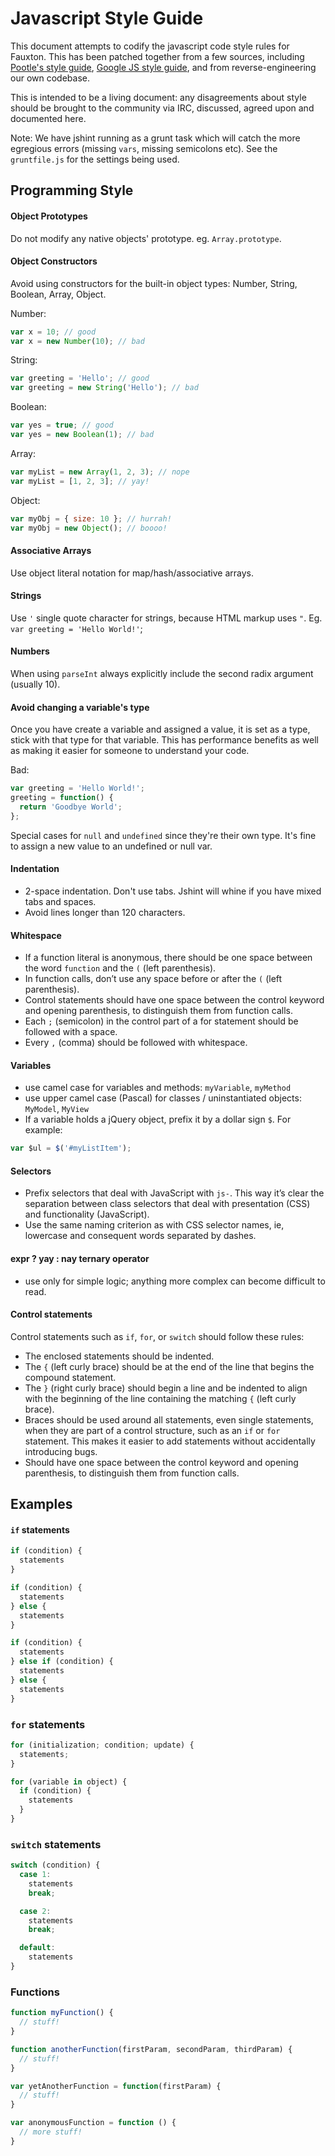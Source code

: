 # Javascript Style Guide

This document attempts to codify the javascript code style rules for Fauxton. This has been patched together from
a few sources, including [Pootle's style guide](http://pootle.readthedocs.org/en/latest/developers/styleguide.html#javascript),
[Google JS style guide](https://google-styleguide.googlecode.com/svn/trunk/javascriptguide.xml), and from
reverse-engineering our own codebase.

This is intended to be a living document: any disagreements about style should be brought to the community via IRC,
discussed, agreed upon and documented here.

Note: We have jshint running as a grunt task which will catch the more egregious errors (missing `vars`, missing
semicolons etc). See the `gruntfile.js` for the settings being used.


## Programming Style

#### Object Prototypes
Do not modify any native objects' prototype. eg. `Array.prototype`.

#### Object Constructors
Avoid using constructors for the built-in object types: Number, String, Boolean, Array, Object.

Number:
```javascript
var x = 10; // good
var x = new Number(10); // bad
```

String:
```javascript
var greeting = 'Hello'; // good
var greeting = new String('Hello'); // bad
```

Boolean:
```javascript
var yes = true; // good
var yes = new Boolean(1); // bad
```

Array:
```javascript
var myList = new Array(1, 2, 3); // nope
var myList = [1, 2, 3]; // yay!
```

Object:
```javascript
var myObj = { size: 10 }; // hurrah!
var myObj = new Object(); // boooo!
```

#### Associative Arrays
Use object literal notation for map/hash/associative arrays.

#### Strings
Use `'` single quote character for strings, because HTML markup uses `"`. Eg. `var greeting = 'Hello World!'`;

#### Numbers
When using `parseInt` always explicitly include the second radix argument (usually 10).

#### Avoid changing a variable's type
Once you have create a variable and assigned a value, it is set as a type, stick with that type for that variable. This
has performance benefits as well as making it easier for someone to understand your code.

Bad:
```javascript
var greeting = 'Hello World!';
greeting = function() {
  return 'Goodbye World';
};
```

Special cases for `null` and `undefined` since they're their own type. It's fine to assign a new value to an undefined
or null var.

#### Indentation
- 2-space indentation. Don't use tabs. Jshint will whine if you have mixed tabs and spaces.
- Avoid lines longer than 120 characters.

#### Whitespace
- If a function literal is anonymous, there should be one space between the word `function` and the `(` (left
parenthesis).
- In function calls, don’t use any space before or after the `(` (left parenthesis).
- Control statements should have one space between the control keyword and opening parenthesis, to distinguish them
from function calls.
- Each `;` (semicolon) in the control part of a for statement should be followed with a space.
- Every `,` (comma) should be followed with whitespace.

#### Variables
- use camel case for variables and methods: `myVariable`, `myMethod`
- use upper camel case (Pascal) for classes / uninstantiated objects: `MyModel`, `MyView`
- If a variable holds a jQuery object, prefix it by a dollar sign `$`. For example:

```javascript
var $ul = $('#myListItem');
```

#### Selectors
- Prefix selectors that deal with JavaScript with `js-`. This way it’s clear the separation between class selectors that
deal with presentation (CSS) and functionality (JavaScript).
- Use the same naming criterion as with CSS selector names, ie, lowercase and consequent words separated by dashes.

#### expr ? yay : nay ternary operator
- use only for simple logic; anything more complex can become difficult to read.

#### Control statements
Control statements such as `if`, `for`, or `switch` should follow these rules:

- The enclosed statements should be indented.
- The `{` (left curly brace) should be at the end of the line that begins the compound statement.
- The `}` (right curly brace) should begin a line and be indented to align with the beginning of the line containing
the matching `{` (left curly brace).
- Braces should be used around all statements, even single statements, when they are part of a control structure,
such as an `if` or `for` statement. This makes it easier to add statements without accidentally introducing bugs.
- Should have one space between the control keyword and opening parenthesis, to distinguish them from function calls.


## Examples

#### `if` statements

```javascript
if (condition) {
  statements
}

if (condition) {
  statements
} else {
  statements
}

if (condition) {
  statements
} else if (condition) {
  statements
} else {
  statements
}
```

### `for` statements

```javascript
for (initialization; condition; update) {
  statements;
}

for (variable in object) {
  if (condition) {
    statements
  }
}
```

### `switch` statements

```javascript
switch (condition) {
  case 1:
    statements
    break;

  case 2:
    statements
    break;

  default:
    statements
}
```

### Functions

```javascript
function myFunction() {
  // stuff!
}

function anotherFunction(firstParam, secondParam, thirdParam) {
  // stuff!
}

var yetAnotherFunction = function(firstParam) {
  // stuff!
}

var anonymousFunction = function () {
  // more stuff!
}
```
